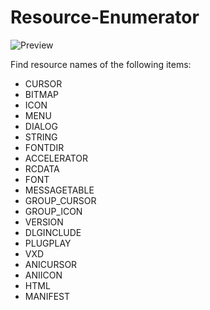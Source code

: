 Resource-Enumerator
===================

![Preview](http://i.imgur.com/mji314t.png)

Find resource names of the following items:

* CURSOR
* BITMAP
* ICON
* MENU
* DIALOG
* STRING
* FONTDIR
* ACCELERATOR
* RCDATA
* FONT
* MESSAGETABLE
* GROUP_CURSOR
* GROUP_ICON
* VERSION
* DLGINCLUDE
* PLUGPLAY
* VXD
* ANICURSOR
* ANIICON
* HTML
* MANIFEST
